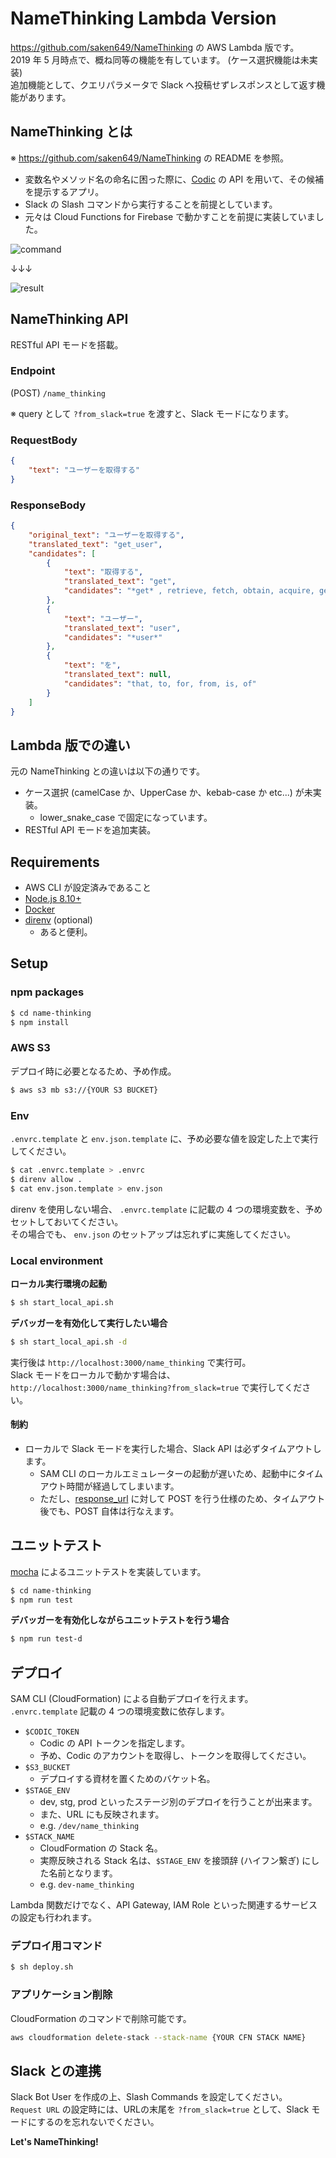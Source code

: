 # NameThinking Lambda Version

https://github.com/saken649/NameThinking の AWS Lambda 版です。  
2019 年 5 月時点で、概ね同等の機能を有しています。 (ケース選択機能は未実装)  
追加機能として、クエリパラメータで Slack へ投稿せずレスポンスとして返す機能があります。

## NameThinking とは

※ https://github.com/saken649/NameThinking の README を参照。

- 変数名やメソッド名の命名に困った際に、[Codic](https://codic.jp/) の API を用いて、その候補を提示するアプリ。
- Slack の Slash コマンドから実行することを前提としています。
- 元々は Cloud Functions for Firebase で動かすことを前提に実装していました。

![command](https://user-images.githubusercontent.com/13757996/53863960-b7553a00-402e-11e9-9374-0c319376c479.png)

↓↓↓

![result](https://user-images.githubusercontent.com/13757996/53863980-c4722900-402e-11e9-8459-6b2cafdb30ff.png)

## NameThinking API

RESTful API モードを搭載。  

### Endpoint

(POST) `/name_thinking`

※ query として `?from_slack=true` を渡すと、Slack モードになります。

### RequestBody

```json
{
    "text": "ユーザーを取得する"
}
```

### ResponseBody

```json
{
    "original_text": "ユーザーを取得する",
    "translated_text": "get_user",
    "candidates": [
        {
            "text": "取得する",
            "translated_text": "get",
            "candidates": "*get* , retrieve, fetch, obtain, acquire, getting"
        },
        {
            "text": "ユーザー",
            "translated_text": "user",
            "candidates": "*user*"
        },
        {
            "text": "を",
            "translated_text": null,
            "candidates": "that, to, for, from, is, of"
        }
    ]
}
```

## Lambda 版での違い

元の NameThinking との違いは以下の通りです。

- ケース選択 (camelCase か、UpperCase か、kebab-case か etc...) が未実装。
    - lower_snake_case で固定になっています。
- RESTful API モードを追加実装。

## Requirements

- AWS CLI が設定済みであること
- [Node.js 8.10+](https://nodejs.org/ja/)
- [Docker](https://www.docker.com/community-edition)
- [direnv](https://github.com/direnv/direnv) (optional)
    - あると便利。

## Setup

### npm packages

```bash
$ cd name-thinking
$ npm install
```

### AWS S3

デプロイ時に必要となるため、予め作成。

```bash
$ aws s3 mb s3://{YOUR S3 BUCKET}
```

### Env

`.envrc.template` と `env.json.template` に、予め必要な値を設定した上で実行してください。

```bash
$ cat .envrc.template > .envrc
$ direnv allow .
$ cat env.json.template > env.json
```

direnv を使用しない場合、 `.envrc.template` に記載の 4 つの環境変数を、予めセットしておいてください。  
その場合でも、 `env.json` のセットアップは忘れずに実施してください。

### Local environment
 
**ローカル実行環境の起動**

```bash
$ sh start_local_api.sh
```

**デバッガーを有効化して実行したい場合**

```bash
$ sh start_local_api.sh -d
```

実行後は `http://localhost:3000/name_thinking` で実行可。  
Slack モードをローカルで動かす場合は、 `http://localhost:3000/name_thinking?from_slack=true` で実行してください。

#### 制約

- ローカルで Slack モードを実行した場合、Slack API は必ずタイムアウトします。
    - SAM CLI のローカルエミュレーターの起動が遅いため、起動中にタイムアウト時間が経過してしまいます。
    - ただし、[response_url](https://api.slack.com/slash-commands#responding_response_url) に対して POST を行う仕様のため、タイムアウト後でも、POST 自体は行なえます。

## ユニットテスト

[mocha](https://mochajs.org/) によるユニットテストを実装しています。

```bash
$ cd name-thinking
$ npm run test
```

**デバッガーを有効化しながらユニットテストを行う場合**

```bash
$ npm run test-d
```

## デプロイ

SAM CLI (CloudFormation) による自動デプロイを行えます。  
`.envrc.template` 記載の 4 つの環境変数に依存します。

- `$CODIC_TOKEN`
    - Codic の API トークンを指定します。
    - 予め、Codic のアカウントを取得し、トークンを取得してください。
- `$S3_BUCKET`
    - デプロイする資材を置くためのバケット名。
- `$STAGE_ENV`
    - dev, stg, prod といったステージ別のデプロイを行うことが出来ます。
    - また、URL にも反映されます。
    - e.g. `/dev/name_thinking`
- `$STACK_NAME`
    - CloudFormation の Stack 名。
    - 実際反映される Stack 名は、`$STAGE_ENV` を接頭辞 (ハイフン繋ぎ) にした名前となります。
    - e.g. `dev-name_thinking`

Lambda 関数だけでなく、API Gateway, IAM Role といった関連するサービスの設定も行われます。

### デプロイ用コマンド

```bash
$ sh deploy.sh
```

### アプリケーション削除

CloudFormation のコマンドで削除可能です。

```bash
aws cloudformation delete-stack --stack-name {YOUR CFN STACK NAME}
```

## Slack との連携

Slack Bot User を作成の上、Slash Commands を設定してください。  
`Request URL` の設定時には、URLの末尾を `?from_slack=true` として、Slack モードにするのを忘れないでください。

**Let's NameThinking!**